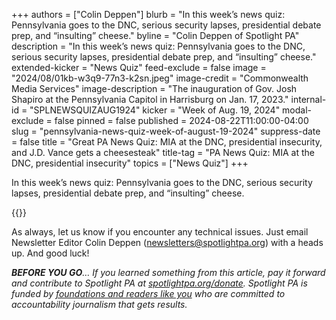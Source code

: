 +++
authors = ["Colin Deppen"]
blurb = "In this week’s news quiz: Pennsylvania goes to the DNC, serious security lapses, presidential debate prep, and “insulting” cheese."
byline = "Colin Deppen of Spotlight PA"
description = "In this week’s news quiz: Pennsylvania goes to the DNC, serious security lapses, presidential debate prep, and “insulting” cheese."
extended-kicker = "News Quiz"
feed-exclude = false
image = "2024/08/01kb-w3q9-77n3-k2sn.jpeg"
image-credit = "Commonwealth Media Services"
image-description = "The inauguration of Gov. Josh Shapiro at the Pennsylvania Capitol in Harrisburg on Jan. 17, 2023."
internal-id = "SPLNEWSQUIZAUG1924"
kicker = "Week of Aug. 19, 2024"
modal-exclude = false
pinned = false
published = 2024-08-22T11:00:00-04:00
slug = "pennsylvania-news-quiz-week-of-august-19-2024"
suppress-date = false
title = "Great PA News Quiz: MIA at the DNC, presidential insecurity, and J.D. Vance gets a cheesesteak"
title-tag = "PA News Quiz: MIA at the DNC, presidential insecurity"
topics = ["News Quiz"]
+++

In this week’s news quiz: Pennsylvania goes to the DNC, serious security lapses, presidential debate prep, and “insulting” cheese.

{{<typeform id="01J5RV2X5BSM78Y2SBMHR6P2DQ" >}}

As always, let us know if you encounter any technical issues. Just email Newsletter Editor Colin Deppen (newsletters@spotlightpa.org) with a heads up. And good luck!

<strong><em>BEFORE YOU GO</em></strong><em>… If you learned something from this article, pay it forward and contribute to Spotlight PA at </em><a href="http://spotlightpa.org/donate"><em>spotlightpa.org/donate</em></a><em>. Spotlight PA is funded by </em><a href="https://www.spotlightpa.org/support"><em>foundations and readers like you</em></a><em> who are committed to accountability journalism that gets results.</em>

